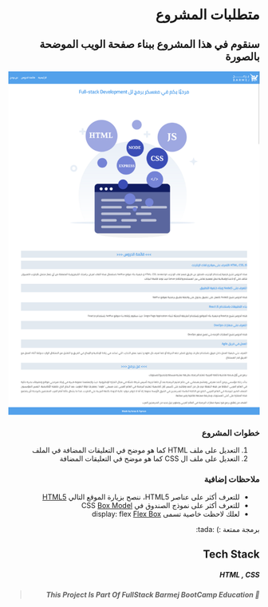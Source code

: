 <body dir="rtl">
<h1 dir="rtl">
متطلبات المشروع 
</h1>

<h2 dir="rtl">
سنقوم في هذا المشروع ببناء صفحة الويب الموضحة بالصورة
</h2>

![full page screenshot](/images/full-page.png)

<h3 dir="rtl">
خطوات المشروع
</h3>
<ol dir="rtl">
<li dir="rtl">
 التعديل على ملف HTML
 كما هو موضح في التعليقات المضافة في الملف
</li>
<li dir="rtl">
 التعديل على ملف ال CSS 
 كما هو موضح في التعليقات المضافة
</li>
</ol>

<h3 dir="rtl">
ملاحظات إضافية
</h3>
<ul dir="rtl">
<li dir="rtl">
 للتعرف أكثر على عناصر HTML5، ننصح بزيارة الموقع التالي
<a href='https://developer.mozilla.org/ar/docs/Web/Guide/HTML/HTML5/HTML5_element_list' target='_blank'>
HTML5</a>
</li>
<li dir="rtl">
 للتعرف أكثر على نموذج الصندوق في CSS
<a href='https://blog.barmej.com/2020/07/26/box-model-%d9%86%d9%85%d9%88%d8%b0%d8%ac-%d8%a7%d9%84%d8%b5%d9%86%d8%af%d9%88%d9%82/' target='_blank'>
Box Model</a>
</li>
<li dir="rtl">
 لعلك لاحظت خاصية تسمى
  display: flex
<a href='https://blog.barmej.com/2020/07/24/flex-box/' target='_blank'>
Flex Box</a>
</li>
</ul>
<p dir="rtl">
برمجة ممتعة :) :tada:
</p>

</body>

## Tech Stack

##### HTML , CSS 

> ##### :red_circle: This Project Is Part Of FullStack Barmej BootCamp Education
